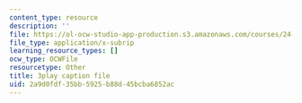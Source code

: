 ```yaml
---
content_type: resource
description: ''
file: https://ol-ocw-studio-app-production.s3.amazonaws.com/courses/24-908-creole-language-and-caribbean-identities-spring-2017/2a9d0fdf35bb5925b88d45bcba6852ac_xCpg54xUzLE.vtt
file_type: application/x-subrip
learning_resource_types: []
ocw_type: OCWFile
resourcetype: Other
title: 3play caption file
uid: 2a9d0fdf-35bb-5925-b88d-45bcba6852ac
---
```


